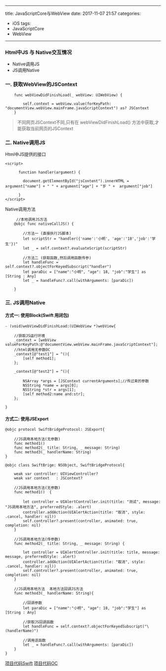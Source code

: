 
---
title:  JavaScriptCore与WebView 
date: 2017-11-07 21:57
categories:
- iOS
tags: 
- JavaScriptCore
- WebView
---
### Html中JS 与 Native交互情况

- Native调用JS
- JS调用Native

### 一.  获取WebView的JSContext

```
    func webViewDidFinishLoad(_ webView: UIWebView) {
        
        self.context = webView.value(forKeyPath: "documentView.webView.mainFrame.javaScriptContext") as? JSContext
    }
```

> 不同网页JSContext不同,只有在 webViewDidFinishLoad() 方法中获取,才能获取当前网页的JSContext


### 二.   Native调用JS

Html中JS提供的接口

```
<script>
	
	  function handler(argument) {

        document.getElementById("jsContent").innerHTML = argument["name"] + " " + argument["age"] + "岁 " +  argument["job"]

      }
</script>

```
Native调用方法

```
     //本地调用JS方法
    @objc func nativeCallJS() {

        //方法一 (直接执行JS脚本)
        let scriptStr = "handler({'name':'小明', 'age':'18','job':'学生'})"
        let _ = self.context?.evaluateScript(scriptStr)
        
        //方法二 (获取函数,然后调用函数传参)
        let handleFunc = self.context?.objectForKeyedSubscript("handler")
        let paraDic = ["name":"小明", "age": 18, "job":"学生"] as [String : Any]
        let _ = handleFunc?.call(withArguments: [paraDic])

    }
```
### 三.    JS调用Native 

#### 方式一: 使用Block(Swift 用闭包)

```
- (void)webViewDidFinishLoad:(UIWebView *)webView{

    //获取JS运行环境
    _context = [webView valueForKeyPath:@"documentView.webView.mainFrame.javaScriptContext"];
    //html调用无参数OC
    _context[@"test1"] = ^(){
        [self method1];
    };
    
    _context[@"test2"] = ^(){
        
        NSArray *args = [JSContext currentArguments];//传过来的参数
        NSString *name = args[0];
        NSString *str = args[1];
        [self method2:name and:str];
    };

}

```

#### 方式二: 使用JSExport 

```
@objc protocol SwiftBridgeProtocol: JSExport{
   
    //JS调用本地方法(无参数)
    func method1()
    func method2(_ title: String, _ message: String)
    func method3(_ handlerName: String)
}

@objc class SwiftBrige: NSObject, SwiftBridgeProtocol{
    
    weak var controller: UIViewController?
    weak var context   : JSContext?
    
    //JS调用本地方法(无参数)
    func method1()  {
        
        let controller = UIAlertController.init(title: "测试", message: "JS调用本地方法", preferredStyle: .alert)
        controller.addAction(UIAlertAction(title: "取消", style: .cancel, handler: nil))
        self.controller?.present(controller, animated: true, completion: nil)
    }
    
    //JS调用本地方法(传参数)
    func method2(_ title: String, _ message: String) {
        
        let controller = UIAlertController.init(title: title, message: message, preferredStyle: .alert)
        controller.addAction(UIAlertAction(title: "取消", style: .cancel, handler: nil))
        self.controller?.present(controller, animated: true, completion: nil)
    }
    
    //JS调用本地方法  本地方法回调JS方法
    func method3(_ handlerName: String){
        
        //回调参数
        let paraDic = ["name":"小明", "age": 18, "job":"学生"] as [String : Any]
        
        //获取JS回调函数
        let handleFunc = self.context?.objectForKeyedSubscript("\(handlerName)")
        
        //调用该函数
        let _ = handleFunc?.call(withArguments: [paraDic])
    }
}
```
[项目代码Swift](https://github.com/913868456/SwiftDemo)
[项目代码OC](https://github.com/913868456/OCDemo)

